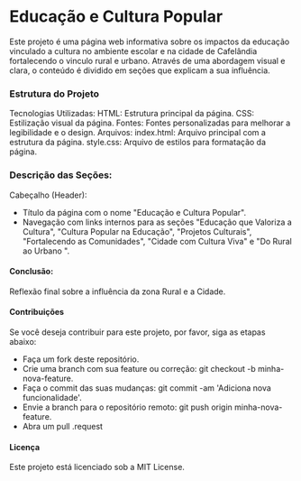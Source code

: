 # Educação e Cultura Popular
Este projeto é uma página web informativa sobre os impactos da educação vinculado a cultura no ambiente escolar e na cidade de Cafelândia fortalecendo o vinculo rural e urbano. Através de uma abordagem visual e clara, o conteúdo é dividido em seções que explicam a sua influência. 

### Estrutura do Projeto
Tecnologias Utilizadas:
HTML: Estrutura principal da página.
CSS: Estilização visual da página.
Fontes: Fontes personalizadas para melhorar a legibilidade e o design.
Arquivos:
index.html: Arquivo principal com a estrutura da página.
style.css: Arquivo de estilos para formatação da página.

### Descrição das Seções:
Cabeçalho (Header):
* Título da página com o nome "Educação e Cultura Popular".
* Navegação com links internos para as seções "Educação que Valoriza a Cultura", "Cultura Popular na Educação", "Projetos Culturais", "Fortalecendo as Comunidades", "Cidade com Cultura Viva" e "Do Rural ao Urbano
".

#### Conclusão:

Reflexão final sobre a influência da zona Rural e a Cidade.

#### Contribuições
Se você deseja contribuir para este projeto, por favor, siga as etapas abaixo:
* Faça um fork deste repositório.
* Crie uma branch com sua feature ou correção: git checkout -b minha-nova-feature.
* Faça o commit das suas mudanças: git commit -am 'Adiciona nova funcionalidade'.
* Envie a branch para o repositório remoto: git push origin minha-nova-feature.
* Abra um pull .request

#### Licença
Este projeto está licenciado sob a MIT License.
